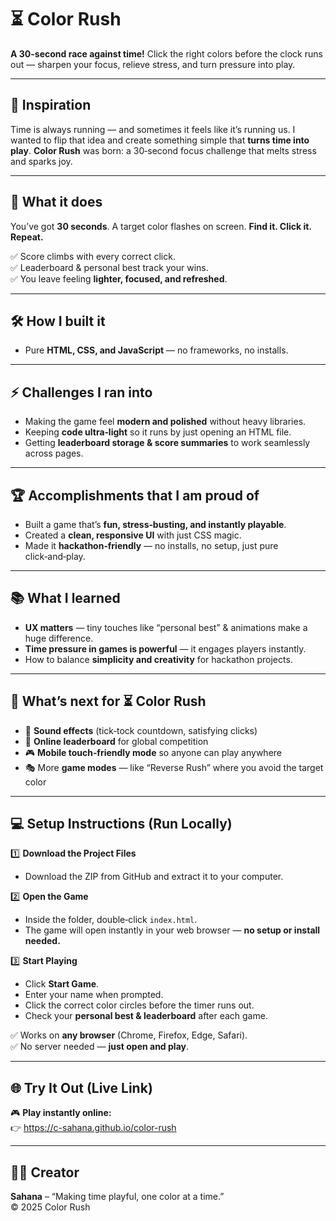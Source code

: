 # ⏳ Color Rush

**A 30-second race against time!** Click the right colors before the clock runs out — sharpen your focus, relieve stress, and turn pressure into play.

---

## 🎨 Inspiration

Time is always running — and sometimes it feels like it’s running us. I wanted to flip that idea and create something simple that **turns time into play**. **Color Rush** was born: a 30‑second focus challenge that melts stress and sparks joy.

---

## 🎯 What it does

You’ve got **30 seconds**. A target color flashes on screen. **Find it. Click it. Repeat.**

✅ Score climbs with every correct click.  
✅ Leaderboard & personal best track your wins.  
✅ You leave feeling **lighter, focused, and refreshed**.

---

## 🛠️ How I built it

- Pure **HTML, CSS, and JavaScript** — no frameworks, no installs.

---

## ⚡ Challenges I ran into

- Making the game feel **modern and polished** without heavy libraries.
- Keeping **code ultra‑light** so it runs by just opening an HTML file.
- Getting **leaderboard storage & score summaries** to work seamlessly across pages.

---

## 🏆 Accomplishments that I am proud of

- Built a game that’s **fun, stress‑busting, and instantly playable**.
- Created a **clean, responsive UI** with just CSS magic.
- Made it **hackathon‑friendly** — no installs, no setup, just pure click‑and‑play.

---

## 📚 What I learned

- **UX matters** — tiny touches like “personal best” & animations make a huge difference.
- **Time pressure in games is powerful** — it engages players instantly.
- How to balance **simplicity and creativity** for hackathon projects.

---

## 🚀 What’s next for ⏳ Color Rush

- 🎵 **Sound effects** (tick‑tock countdown, satisfying clicks)
- 🏅 **Online leaderboard** for global competition
- 🎮 **Mobile touch‑friendly mode** so anyone can play anywhere
- 🎭 More **game modes** — like “Reverse Rush” where you avoid the target color

---

## 💻 Setup Instructions (Run Locally)

1️⃣ **Download the Project Files**

- Download the ZIP from GitHub and extract it to your computer.

2️⃣ **Open the Game**

- Inside the folder, double‑click `index.html`.
- The game will open instantly in your web browser — **no setup or install needed.**

3️⃣ **Start Playing**

- Click **Start Game**.
- Enter your name when prompted.
- Click the correct color circles before the timer runs out.
- Check your **personal best & leaderboard** after each game.

✅ Works on **any browser** (Chrome, Firefox, Edge, Safari).  
✅ No server needed — **just open and play**.

---

## 🌐 Try It Out (Live Link)

🎮 **Play instantly online:**  
👉 https://c-sahana.github.io/color-rush

---

## 👩‍💻 Creator

**Sahana** – “Making time playful, one color at a time.”  
© 2025 Color Rush
